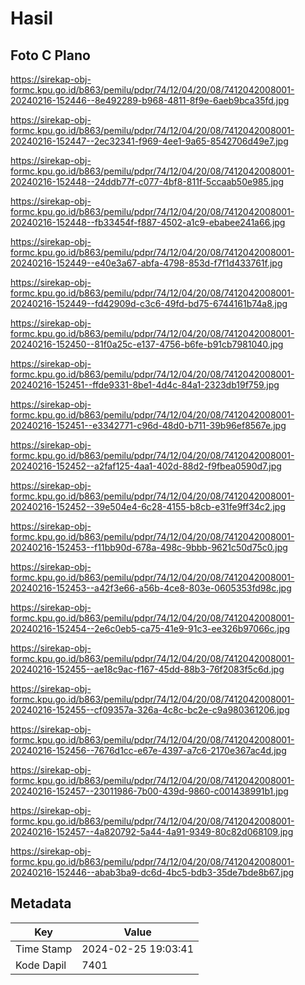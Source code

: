 # Hasil

## Foto C Plano

https://sirekap-obj-formc.kpu.go.id/b863/pemilu/pdpr/74/12/04/20/08/7412042008001-20240216-152446--8e492289-b968-4811-8f9e-6aeb9bca35fd.jpg

https://sirekap-obj-formc.kpu.go.id/b863/pemilu/pdpr/74/12/04/20/08/7412042008001-20240216-152447--2ec32341-f969-4ee1-9a65-8542706d49e7.jpg

https://sirekap-obj-formc.kpu.go.id/b863/pemilu/pdpr/74/12/04/20/08/7412042008001-20240216-152448--24ddb77f-c077-4bf8-811f-5ccaab50e985.jpg

https://sirekap-obj-formc.kpu.go.id/b863/pemilu/pdpr/74/12/04/20/08/7412042008001-20240216-152448--fb33454f-f887-4502-a1c9-ebabee241a66.jpg

https://sirekap-obj-formc.kpu.go.id/b863/pemilu/pdpr/74/12/04/20/08/7412042008001-20240216-152449--e40e3a67-abfa-4798-853d-f7f1d433761f.jpg

https://sirekap-obj-formc.kpu.go.id/b863/pemilu/pdpr/74/12/04/20/08/7412042008001-20240216-152449--fd42909d-c3c6-49fd-bd75-6744161b74a8.jpg

https://sirekap-obj-formc.kpu.go.id/b863/pemilu/pdpr/74/12/04/20/08/7412042008001-20240216-152450--81f0a25c-e137-4756-b6fe-b91cb7981040.jpg

https://sirekap-obj-formc.kpu.go.id/b863/pemilu/pdpr/74/12/04/20/08/7412042008001-20240216-152451--ffde9331-8be1-4d4c-84a1-2323db19f759.jpg

https://sirekap-obj-formc.kpu.go.id/b863/pemilu/pdpr/74/12/04/20/08/7412042008001-20240216-152451--e3342771-c96d-48d0-b711-39b96ef8567e.jpg

https://sirekap-obj-formc.kpu.go.id/b863/pemilu/pdpr/74/12/04/20/08/7412042008001-20240216-152452--a2faf125-4aa1-402d-88d2-f9fbea0590d7.jpg

https://sirekap-obj-formc.kpu.go.id/b863/pemilu/pdpr/74/12/04/20/08/7412042008001-20240216-152452--39e504e4-6c28-4155-b8cb-e31fe9ff34c2.jpg

https://sirekap-obj-formc.kpu.go.id/b863/pemilu/pdpr/74/12/04/20/08/7412042008001-20240216-152453--f11bb90d-678a-498c-9bbb-9621c50d75c0.jpg

https://sirekap-obj-formc.kpu.go.id/b863/pemilu/pdpr/74/12/04/20/08/7412042008001-20240216-152453--a42f3e66-a56b-4ce8-803e-0605353fd98c.jpg

https://sirekap-obj-formc.kpu.go.id/b863/pemilu/pdpr/74/12/04/20/08/7412042008001-20240216-152454--2e6c0eb5-ca75-41e9-91c3-ee326b97066c.jpg

https://sirekap-obj-formc.kpu.go.id/b863/pemilu/pdpr/74/12/04/20/08/7412042008001-20240216-152455--ae18c9ac-f167-45dd-88b3-76f2083f5c6d.jpg

https://sirekap-obj-formc.kpu.go.id/b863/pemilu/pdpr/74/12/04/20/08/7412042008001-20240216-152455--cf09357a-326a-4c8c-bc2e-c9a980361206.jpg

https://sirekap-obj-formc.kpu.go.id/b863/pemilu/pdpr/74/12/04/20/08/7412042008001-20240216-152456--7676d1cc-e67e-4397-a7c6-2170e367ac4d.jpg

https://sirekap-obj-formc.kpu.go.id/b863/pemilu/pdpr/74/12/04/20/08/7412042008001-20240216-152457--23011986-7b00-439d-9860-c001438991b1.jpg

https://sirekap-obj-formc.kpu.go.id/b863/pemilu/pdpr/74/12/04/20/08/7412042008001-20240216-152457--4a820792-5a44-4a91-9349-80c82d068109.jpg

https://sirekap-obj-formc.kpu.go.id/b863/pemilu/pdpr/74/12/04/20/08/7412042008001-20240216-152446--abab3ba9-dc6d-4bc5-bdb3-35de7bde8b67.jpg


## Metadata

| Key        | Value               |
| ---------- | ------------------- |
| Time Stamp | 2024-02-25 19:03:41 |
| Kode Dapil | 7401                |



